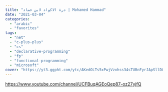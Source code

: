 ```yaml
---
title: "درة الاكواد لابن حماد | Mohamed Hammad"
date: "2021-03-04"
categories:
  - "arabic"
  - "favorites"
tags:
  - "net"
  - "c-plus-plus"
  - "cs"
  - "declarative-programming"
  - "fp"
  - "functional-programming"
  - "microsoft"
cover: "https://yt3.ggpht.com/ytc/AKedOLTs5xPwjVzxhss34sTUBnFyrJApSllD0pa3oQaOhw=s88-c-k-c0x00ffffff-no-rj"
---
```


https://www.youtube.com/channel/UCFBuqAGEoQep87-oz27yjfQ
